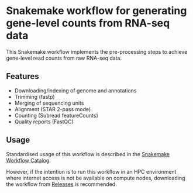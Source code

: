 # Snakemake workflow for generating gene-level counts from RNA-seq data

This Snakemake workflow implements the pre-processing steps to achieve gene-level read counts from raw RNA-seq data.

## Features

- Downloading/indexing of genome and annotations
- Trimming (fastp)
- Merging of sequencing units
- Alignment (STAR 2-pass mode)
- Counting (Subread featureCounts)
- Quality reports (FastQC)

## Usage

Standardised usage of this workflow is described in the [Snakemake Workflow Catalog](https://snakemake.github.io/snakemake-workflow-catalog/?usage=baerlachlan/smk-rnaseq-de-counts).

However, if the intention is to run this workflow in an HPC environment where internet access is not be available on compute nodes, downloading the workflow from [Releases](https://github.com/baerlachlan/smk-rnaseq-de-counts/releases) is recommended.

